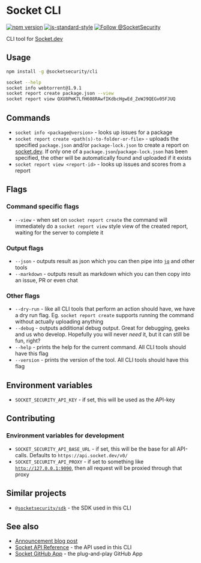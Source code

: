 # Socket CLI

[![npm version](https://img.shields.io/npm/v/@socketsecurity/cli.svg?style=flat)](https://www.npmjs.com/package/@socketsecurity/cli)
[![js-standard-style](https://img.shields.io/badge/code%20style-standard-brightgreen.svg)](https://github.com/SocketDev/eslint-config)
[![Follow @SocketSecurity](https://img.shields.io/twitter/follow/SocketSecurity?style=social)](https://twitter.com/SocketSecurity)

CLI tool for [Socket.dev](https://socket.dev/)

## Usage

```bash
npm install -g @socketsecurity/cli
```

```bash
socket --help
socket info webtorrent@1.9.1
socket report create package.json --view
socket report view QXU8PmK7LfH608RAwfIKdbcHgwEd_ZeWJ9QEGv05FJUQ
```

## Commands

* `socket info <package@version>` - looks up issues for a package
* `socket report create <path(s)-to-folder-or-file>` - uploads the specified `package.json` and/or `package-lock.json` to create a report on [socket.dev](https://socket.dev/). If only one of a `package.json`/`package-lock.json` has been specified, the other will be automatically found and uploaded if it exists
* `socket report view <report-id>` - looks up issues and scores from a report

## Flags

### Command specific flags

* `--view` - when set on `socket report create` the command will immediately do a `socket report view` style view of the created report, waiting for the server to complete it

### Output flags

* `--json` - outputs result as json which you can then pipe into [`jq`](https://stedolan.github.io/jq/) and other tools
* `--markdown` - outputs result as markdown which you can then copy into an issue, PR or even chat

### Other flags

* `--dry-run` - like all CLI tools that perform an action should have, we have a dry run flag. Eg. `socket report create` supports running the command without actually uploading anything
* `--debug` - outputs additional debug output. Great for debugging, geeks and us who develop. Hopefully you will never _need_ it, but it can still be fun, right?
* `--help` - prints the help for the current command. All CLI tools should have this flag
* `--version` - prints the version of the tool. All CLI tools should have this flag

## Environment variables

* `SOCKET_SECURITY_API_KEY` - if set, this will be used as the API-key

## Contributing

### Environment variables for development

* `SOCKET_SECURITY_API_BASE_URL` - if set, this will be the base for all API-calls. Defaults to `https://api.socket.dev/v0/`
* `SOCKET_SECURITY_API_PROXY` - if set to something like [`http://127.0.0.1:9090`](https://docs.proxyman.io/troubleshooting/couldnt-see-any-requests-from-3rd-party-network-libraries), then all request will be proxied through that proxy

## Similar projects

* [`@socketsecurity/sdk`](https://github.com/SocketDev/socket-sdk-js) - the SDK used in this CLI

## See also

* [Announcement blog post](https://socket.dev/blog/announcing-socket-cli-preview)
* [Socket API Reference](https://docs.socket.dev/reference) - the API used in this CLI
* [Socket GitHub App](https://github.com/apps/socket-security) - the plug-and-play GitHub App
